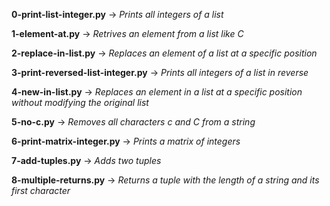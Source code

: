 **0-print-list-integer.py** -> *Prints all integers of a list*

**1-element-at.py** -> *Retrives an element from a list like C*

**2-replace-in-list.py** -> *Replaces an element of a list at a specific position*

**3-print-reversed-list-integer.py** -> *Prints all integers of a list in reverse*

**4-new-in-list.py** -> *Replaces an element in a list at a specific position without modifying the original list*

**5-no-c.py** -> *Removes all characters c and C from a string*

**6-print-matrix-integer.py** -> *Prints a matrix of integers*

**7-add-tuples.py** -> *Adds two tuples*

**8-multiple-returns.py** -> *Returns a tuple with the length of a string and its first character*
